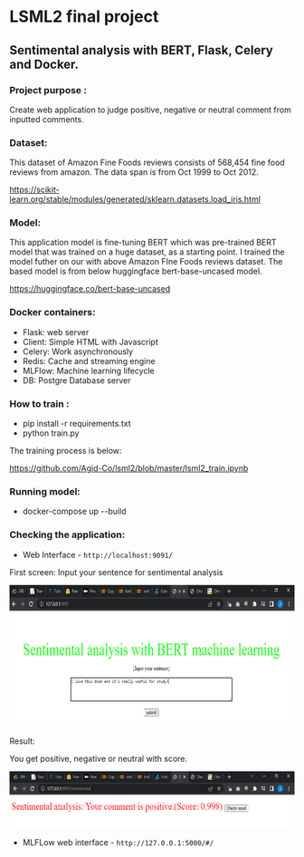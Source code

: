 # LSML2 final project
## Sentimental analysis with BERT, Flask, Celery and Docker.

### Project purpose :
Create web application to judge positive, negative or neutral comment from inputted comments. 


### Dataset:
This dataset of Amazon Fine Foods reviews consists of 568,454 fine food reviews from amazon. The data span is from Oct 1999 to Oct 2012.

https://scikit-learn.org/stable/modules/generated/sklearn.datasets.load_iris.html


### Model:
This application model is fine-tuning BERT which was pre-trained BERT model that was trained on a huge dataset, as a starting point. 
I trained the model futher on our with above Amazon FIne Foods reviews dataset. 
The based model is from below huggingface bert-base-uncased model.

https://huggingface.co/bert-base-uncased


### Docker containers:
* Flask: web server 
* Client: Simple HTML with Javascript
* Celery: Work asynchronously 
* Redis: Cache and streaming engine
* MLFlow: Machine learning lifecycle
* DB: Postgre Database server


### How to train :
* pip install -r requirements.txt
* python train.py

The training process is below:

https://github.com/Agid-Co/lsml2/blob/master/lsml2_train.ipynb


### Running model:
* docker-compose up --build


### Checking the application:
* Web Interface - `http://localhost:9091/`

First screen:
Input your sentence for sentimental analysis

<p align='center'>
  <a href="https://github.com/Agid-Co/lsml2/blob/master/image/Web_Interface_1.PNG"><img src='https://github.com/Agid-Co/lsml2/blob/master/image/Web_Interface_1.PNG' width="600" height="250"></a>
</p>

Result:

You get positive, negative or neutral with score.

<p align='center'>
  <a href="https://github.com/Agid-Co/lsml2/blob/master/image/Web_Interface_2.PNG"><img src='https://github.com/Agid-Co/lsml2/blob/master/image/Web_Interface_2.PNG' width="600" height="100"></a>
</p>


* MLFLow web interface - `http://127.0.0.1:5000/#/`
